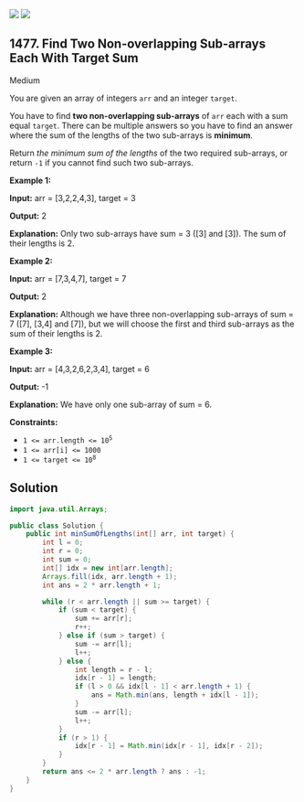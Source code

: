 [![](https://img.shields.io/github/stars/javadev/LeetCode-in-Java?label=Stars&style=flat-square)](https://github.com/javadev/LeetCode-in-Java)
[![](https://img.shields.io/github/forks/javadev/LeetCode-in-Java?label=Fork%20me%20on%20GitHub%20&style=flat-square)](https://github.com/javadev/LeetCode-in-Java/fork)

## 1477\. Find Two Non-overlapping Sub-arrays Each With Target Sum

Medium

You are given an array of integers `arr` and an integer `target`.

You have to find **two non-overlapping sub-arrays** of `arr` each with a sum equal `target`. There can be multiple answers so you have to find an answer where the sum of the lengths of the two sub-arrays is **minimum**.

Return _the minimum sum of the lengths_ of the two required sub-arrays, or return `-1` if you cannot find such two sub-arrays.

**Example 1:**

**Input:** arr = [3,2,2,4,3], target = 3

**Output:** 2

**Explanation:** Only two sub-arrays have sum = 3 ([3] and [3]). The sum of their lengths is 2.

**Example 2:**

**Input:** arr = [7,3,4,7], target = 7

**Output:** 2

**Explanation:** Although we have three non-overlapping sub-arrays of sum = 7 ([7], [3,4] and [7]), but we will choose the first and third sub-arrays as the sum of their lengths is 2.

**Example 3:**

**Input:** arr = [4,3,2,6,2,3,4], target = 6

**Output:** -1

**Explanation:** We have only one sub-array of sum = 6.

**Constraints:**

*   <code>1 <= arr.length <= 10<sup>5</sup></code>
*   `1 <= arr[i] <= 1000`
*   <code>1 <= target <= 10<sup>8</sup></code>

## Solution

```java
import java.util.Arrays;

public class Solution {
    public int minSumOfLengths(int[] arr, int target) {
        int l = 0;
        int r = 0;
        int sum = 0;
        int[] idx = new int[arr.length];
        Arrays.fill(idx, arr.length + 1);
        int ans = 2 * arr.length + 1;

        while (r < arr.length || sum >= target) {
            if (sum < target) {
                sum += arr[r];
                r++;
            } else if (sum > target) {
                sum -= arr[l];
                l++;
            } else {
                int length = r - l;
                idx[r - 1] = length;
                if (l > 0 && idx[l - 1] < arr.length + 1) {
                    ans = Math.min(ans, length + idx[l - 1]);
                }
                sum -= arr[l];
                l++;
            }
            if (r > 1) {
                idx[r - 1] = Math.min(idx[r - 1], idx[r - 2]);
            }
        }
        return ans <= 2 * arr.length ? ans : -1;
    }
}
```